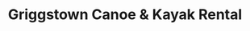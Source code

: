 ---
title: "Griggstown Canoe & Kayak Rental"
url: /princeton/griggstown-canoe-and-kayak-rental/
shop: outdoor
---